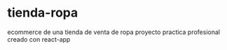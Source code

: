 # tienda-ropa
ecommerce de una tienda de venta de ropa proyecto practica profesional creado con react-app

